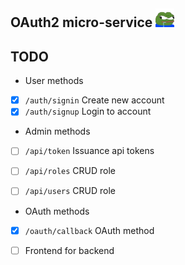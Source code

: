 ## OAuth2 micro-service <img src="assets/img.png" width="30">



## TODO  
-  User methods
- [X] ``/auth/signin`` Create new account 
- [X] ``/auth/signup`` Login to account

- Admin methods
- [ ] ``/api/token`` Issuance api tokens
- [ ] ``/api/roles`` CRUD role
- [ ] ``/api/users`` CRUD role



- OAuth methods
- [X] ``/oauth/callback`` OAuth method

- [ ] Frontend for backend


